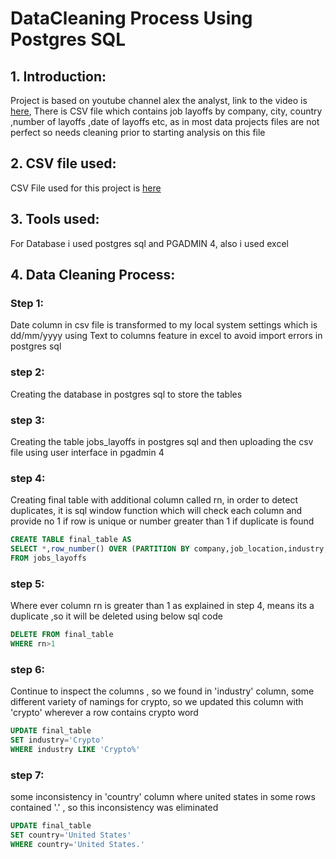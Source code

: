 # DataCleaning Process Using Postgres SQL

## 1. Introduction:

Project is based on youtube channel alex the analyst, link to the video is [here](https://www.youtube.com/watch?v=4UltKCnnnTA), 
There is CSV file which contains job layoffs by company, city, country ,number of layoffs ,date of layoffs etc, as in most data projects files are not perfect so needs cleaning prior to starting analysis on this file

## 2. CSV file used:

CSV File used for this project is [here](https://github.com/theatallah/datacleaning_using_postgres/blob/main/csv%20files/layoffs%20cleaned.csv) 

## 3. Tools used:

For Database i used postgres sql and PGADMIN 4, also i used excel

## 4. Data Cleaning Process:

### Step 1:

Date column in csv file is transformed to my local system settings which is dd/mm/yyyy using Text to columns feature in excel to avoid import errors in postgres sql

### step 2:

Creating the database in postgres sql to store the tables

### step 3:

Creating the table jobs_layoffs in postgres sql and then uploading the csv file using user interface in pgadmin 4

### step 4:

Creating final table with additional column called rn, in order to detect duplicates, it is sql window function which will check each column and provide no 1 if row is unique or number greater than 1 if duplicate is found

``` sql
CREATE TABLE final_table AS
SELECT *,row_number() OVER (PARTITION BY company,job_location,industry,total_laid_off,percentage_laid_off,date_of_layofs,stage,country,funds_raised_millions) AS rn
FROM jobs_layoffs
```

### step 5:

Where ever column rn is greater than 1 as explained in step 4, means its a duplicate ,so it will be deleted using below sql code 

``` sql
DELETE FROM final_table
WHERE rn>1
```

### step 6:

Continue to inspect the columns , so we found in 'industry' column, some different variety of namings for crypto, so we updated this column with 'crypto' wherever a row contains crypto word

``` sql
UPDATE final_table
SET industry='Crypto'
WHERE industry LIKE 'Crypto%'
```

### step 7:

some inconsistency in 'country' column where united states in some rows contained '.' , so this inconsistency was eliminated 
```sql
UPDATE final_table
SET country='United States'
WHERE country='United States.'
```





